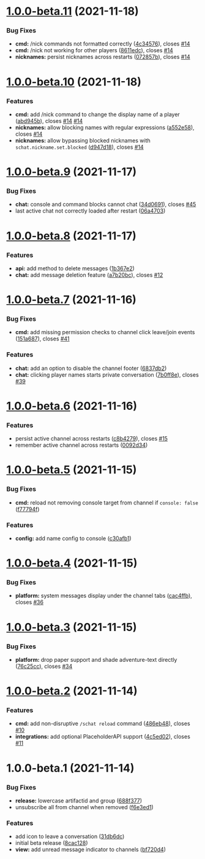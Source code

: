 # [1.0.0-beta.11](https://github.com/sVoxelDev/sChat/compare/v1.0.0-beta.10...v1.0.0-beta.11) (2021-11-18)


### Bug Fixes

* **cmd:** /nick commands not formatted correctly ([4c34576](https://github.com/sVoxelDev/sChat/commit/4c34576cf7619cf93a7145e6fd3729442a2b2c4a)), closes [#14](https://github.com/sVoxelDev/sChat/issues/14)
* **cmd:** /nick not working for other players ([8611edc](https://github.com/sVoxelDev/sChat/commit/8611edc167ae228dbb9da7a739d63d5e8f84cf73)), closes [#14](https://github.com/sVoxelDev/sChat/issues/14)
* **nicknames:** persist nicknames across restarts ([072857b](https://github.com/sVoxelDev/sChat/commit/072857b15ccee02db41477e14bbb66fa1bfd6280)), closes [#14](https://github.com/sVoxelDev/sChat/issues/14)

# [1.0.0-beta.10](https://github.com/sVoxelDev/sChat/compare/v1.0.0-beta.9...v1.0.0-beta.10) (2021-11-18)


### Features

* **cmd:** add /nick command to change the display name of a player ([abd945b](https://github.com/sVoxelDev/sChat/commit/abd945b7d526700cf940edfa70adbb5dc475a23a)), closes [#14](https://github.com/sVoxelDev/sChat/issues/14) [#14](https://github.com/sVoxelDev/sChat/issues/14)
* **nicknames:** allow blocking names with regular expressions ([a552e58](https://github.com/sVoxelDev/sChat/commit/a552e585dcaeffafa0c3b722a8ea27a6528b1e4b)), closes [#14](https://github.com/sVoxelDev/sChat/issues/14)
* **nicknames:** allow bypassing blocked nicknames with `schat.nickname.set.blocked` ([d947d18](https://github.com/sVoxelDev/sChat/commit/d947d187ae72416f505877c57fe73df2dabe814f)), closes [#14](https://github.com/sVoxelDev/sChat/issues/14)

# [1.0.0-beta.9](https://github.com/sVoxelDev/sChat/compare/v1.0.0-beta.8...v1.0.0-beta.9) (2021-11-17)


### Bug Fixes

* **chat:** console and command blocks cannot chat ([34d0691](https://github.com/sVoxelDev/sChat/commit/34d0691088ff258f442066588e657c77ce595dfd)), closes [#45](https://github.com/sVoxelDev/sChat/issues/45)
* last active chat not correctly loaded after restart ([06a4703](https://github.com/sVoxelDev/sChat/commit/06a47030ec48cd9da382283e33e4b58524629148))

# [1.0.0-beta.8](https://github.com/sVoxelDev/sChat/compare/v1.0.0-beta.7...v1.0.0-beta.8) (2021-11-17)


### Features

* **api:** add method to delete messages ([1b367e2](https://github.com/sVoxelDev/sChat/commit/1b367e262ad1b0e5e8ecf33ff3a58246bb159620))
* **chat:** add message deletion feature ([a7b20bc](https://github.com/sVoxelDev/sChat/commit/a7b20bc30c311eac27c66826f70867824848188a)), closes [#12](https://github.com/sVoxelDev/sChat/issues/12)

# [1.0.0-beta.7](https://github.com/Silthus/sChat/compare/v1.0.0-beta.6...v1.0.0-beta.7) (2021-11-16)


### Bug Fixes

* **cmd:** add missing permission checks to channel click leave/join events ([151a687](https://github.com/Silthus/sChat/commit/151a68701a1a40a7d06d0d61a306f7cae642db39)), closes [#41](https://github.com/Silthus/sChat/issues/41)


### Features

* **chat:** add an option to disable the channel footer ([6837db2](https://github.com/Silthus/sChat/commit/6837db20cbbb5871c9a6f808bf75c408979ad8b3))
* **chat:** clicking player names starts private conversation ([7b0ff8e](https://github.com/Silthus/sChat/commit/7b0ff8eddd35fa959707b2415688d3a338015c15)), closes [#39](https://github.com/Silthus/sChat/issues/39)

# [1.0.0-beta.6](https://github.com/Silthus/sChat/compare/v1.0.0-beta.5...v1.0.0-beta.6) (2021-11-16)


### Features

* persist active channel across restarts ([c8b4279](https://github.com/Silthus/sChat/commit/c8b427987c87888b0a46578ba9b9f8acc168a8b9)), closes [#15](https://github.com/Silthus/sChat/issues/15)
* remember active channel across restarts ([0092d34](https://github.com/Silthus/sChat/commit/0092d3430db3b97ae427d65c8c2973ad72acf658))

# [1.0.0-beta.5](https://github.com/Silthus/sChat/compare/v1.0.0-beta.4...v1.0.0-beta.5) (2021-11-15)


### Bug Fixes

* **cmd:** reload not removing console target from channel if `console: false` ([f77794f](https://github.com/Silthus/sChat/commit/f77794f24f17480a50d8fb901196dab0124c5672))


### Features

* **config:** add name config to console ([c30afb1](https://github.com/Silthus/sChat/commit/c30afb1cf17436a0bd8233b96f1c72dfd64d38fb))

# [1.0.0-beta.4](https://github.com/Silthus/sChat/compare/v1.0.0-beta.3...v1.0.0-beta.4) (2021-11-15)


### Bug Fixes

* **platform:** system messages display under the channel tabs ([cac4ffb](https://github.com/Silthus/sChat/commit/cac4ffbc62b48b981be3b68b79d595d93ecbd87b)), closes [#36](https://github.com/Silthus/sChat/issues/36)

# [1.0.0-beta.3](https://github.com/Silthus/sChat/compare/v1.0.0-beta.2...v1.0.0-beta.3) (2021-11-15)


### Bug Fixes

* **platform:** drop paper support and shade adventure-text directly ([76c25cc](https://github.com/Silthus/sChat/commit/76c25cc76d29790d4b27f9976caf6ba3393e7f03)), closes [#34](https://github.com/Silthus/sChat/issues/34)

# [1.0.0-beta.2](https://github.com/Silthus/sChat/compare/v1.0.0-beta.1...v1.0.0-beta.2) (2021-11-14)


### Features

* **cmd:** add non-disruptive `/schat reload` command ([486eb48](https://github.com/Silthus/sChat/commit/486eb48a7365e45ce0588aee598f6d6756422c79)), closes [#10](https://github.com/Silthus/sChat/issues/10)
* **integrations:** add optional PlaceholderAPI support ([4c5ed02](https://github.com/Silthus/sChat/commit/4c5ed02dd21e38c99313f0a739f57ef34c2ff0ff)), closes [#11](https://github.com/Silthus/sChat/issues/11)

# 1.0.0-beta.1 (2021-11-14)


### Bug Fixes

* **release:** lowercase artifactid and group ([688f377](https://github.com/Silthus/sChat/commit/688f3777abdbc0f7efe797d87dac96143d40088a))
* unsubscribe all from channel when removed ([f6e3ed1](https://github.com/Silthus/sChat/commit/f6e3ed15a6fc95195da5b8fdae0e41e98400b300))


### Features

* add icon to leave a conversation ([31db6dc](https://github.com/Silthus/sChat/commit/31db6dc47300f6061b25f87aeffec192a6fc68c7))
* initial beta release ([8cac128](https://github.com/Silthus/sChat/commit/8cac1281e9530898bcef3c799455f61d6942a91a))
* **view:** add unread message indicator to channels ([bf720d4](https://github.com/Silthus/sChat/commit/bf720d450184a7c6e51731fe2fbb6e31fba2adb4))
